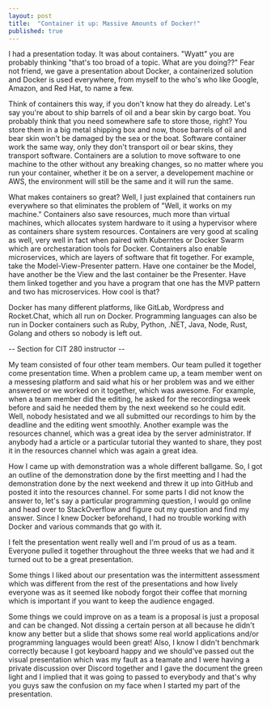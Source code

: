 ```yaml
---
layout: post
title:  "Container it up: Massive Amounts of Docker!"
published: true
---
```


I had a presentation today. It was about containers. "Wyatt" you are probably thinking "that's too broad of a topic. What are you doing??" Fear not friend, we gave a presentation about Docker, a containerized solution and Docker is used everywhere, from myself to the who's who like Google, Amazon, and Red Hat, to name a few.

Think of containers this way, if you don't know hat they do already. Let's say you're about to ship barrels of oil and a bear skin by cargo boat. You probably think that you need somewhere safe to store those, right? You store them in a big metal shipping box and now, those barrels of oil and bear skin won't be damaged by the sea or the boat. Software container work the same way, only they don't transport oil or bear skins, they transport software. Containers are a solution to move software to one machine to the other without any breaking changes, so no matter where you run your container, whether it be on a server, a developement machine or AWS, the environment will still be the same and it will run the same.

What makes containers so great? Well, I just explained that containers run everywhere so that eliminates the problem of "Well, it works on my machine." Containers also save resources, much more than virtual machines, which allocates system hardware to it using a hypervisor where as containers share system resources. Containers are very good at scaling as well, very well in fact when paired with Kuberntes or Docker Swarm which are orchestaration tools for Docker. Containers also enable microservices, which are layers of software that fit together. For example, take the Model-View-Presenter pattern. Have one container be the Model, have another be the View and the last container be the Presenter. Have them linked together and you have a program that one has the MVP pattern and two has microservices. How cool is that?

Docker has many different platforms, like GitLab, Wordpress and Rocket.Chat, which all run on Docker. Programming languages can also be run in Docker containers such as Ruby, Python, .NET, Java, Node, Rust, Golang and others so nobody is left out.

-- Section for CIT 280 instructor --

My team consisted of four other team members. Our team pulled it together come presentation time. When a problem came up, a team member went on a messesing platform and said what his or her problem was and we either answered or we worked on it together, which was awesome. For example, when a team member did the editing, he asked for the recordingsa week before and said he needed them by the next weekend so he could edit. Well, nobody hesistated and we all submitted our recordings to him by the deadline and the editing went smoothly. Another example was the resources channel, which was a great idea by the server administrator. If anybody had a article or a particular tutorial they wanted to share, they post it in the resources channel which was again a great idea.

How I came up with demonstration was a whole different ballgame. So, I got an outline of the demonstration done by the first meetting and I had the demonstration done by the next weekend and threw it up into GitHub and posted it into the resources channel. For some parts I did not know the answer to, let's say a particular programming question, I would go online and head over to StackOverflow and figure out my question and find my answer. Since I knew Docker beforehand, I had no trouble working with Docker and various commands that go with it.

I felt the presentation went really well and I'm proud of us as a team. Everyone pulled it together throughout the three weeks that we had and it turned out to be a great presentation.

Some things I liked about our presentation was the intermittent assessment which was different from the rest of the presentations and how lively everyone was as it seemed like nobody forgot their coffee that morning which is important if you want to keep the audience engaged.

Some things we could improve on as a team is a proposal is just a proposal and can be changed. Not dissing a certain person at all because he didn't know any better but a slide that shows some real world applications and/or programming languages would been great! Also, I know I didn't benchmark correctly because I got keyboard happy and we should've passed out the visual presentation which was my fault as a teamate and I were having a private discussion over Discord together and I gave the document the green light and I implied that it was going to passed to everybody and that's why you guys saw the confusion on my face when I started my part of the presentation.